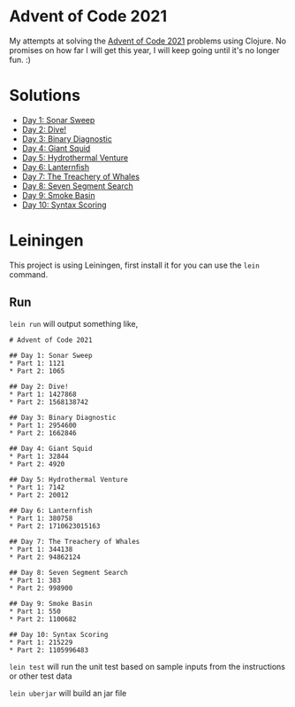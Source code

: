 # Advent of Code 2021

My attempts at solving the [Advent of Code 2021](https://adventofcode.com/2021) problems using Clojure.
No promises on how far I will get this year, I will keep going until it's no longer fun. :) 

# Solutions
* [Day 1: Sonar Sweep](src/aoc_2021/day1.clj)
* [Day 2: Dive!](src/aoc_2021/day2.clj)
* [Day 3: Binary Diagnostic](src/aoc_2021/day3.clj)
* [Day 4: Giant Squid](src/aoc_2021/day4.clj)
* [Day 5: Hydrothermal Venture](src/aoc_2021/day5.clj)
* [Day 6: Lanternfish](src/aoc_2021/day6.clj)
* [Day 7: The Treachery of Whales](src/aoc_2021/day7.clj)
* [Day 8: Seven Segment Search](src/aoc_2021/day8.clj)
* [Day 9: Smoke Basin](src/aoc_2021/day9.clj)
* [Day 10: Syntax Scoring](src/aoc_2021/day10.clj)

# Leiningen
This project is using Leiningen, first install it for you can use the `lein` command.

## Run
`lein run` will output something like, 

```
# Advent of Code 2021

## Day 1: Sonar Sweep
* Part 1: 1121
* Part 2: 1065

## Day 2: Dive!
* Part 1: 1427868
* Part 2: 1568138742

## Day 3: Binary Diagnostic
* Part 1: 2954600
* Part 2: 1662846

## Day 4: Giant Squid
* Part 1: 32844
* Part 2: 4920

## Day 5: Hydrothermal Venture
* Part 1: 7142
* Part 2: 20012

## Day 6: Lanternfish
* Part 1: 380758
* Part 2: 1710623015163

## Day 7: The Treachery of Whales
* Part 1: 344138
* Part 2: 94862124

## Day 8: Seven Segment Search
* Part 1: 383
* Part 2: 998900

## Day 9: Smoke Basin
* Part 1: 550
* Part 2: 1100682

## Day 10: Syntax Scoring
* Part 1: 215229
* Part 2: 1105996483
```

`lein test` will run the unit test based on sample inputs from the instructions or other test data

`lein uberjar` will build an jar file